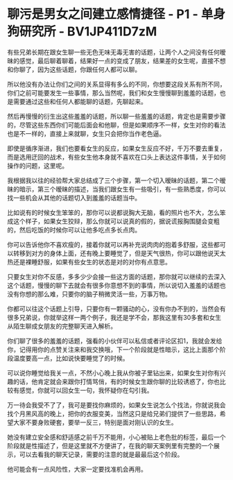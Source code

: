 # 聊污是男女之间建立感情捷径 - P1 - 单身狗研究所 - BV1JP411D7zM

有些兄弟长期在跟女生聊一些无色无味无毒无害的话题，让两个人之间没有任何暧昧的感觉，最后聊着聊着，结果好一点的变成了朋友，结果差的女生呢，直接不想和你聊了，因为这些话题，你跟任何人都可以聊。

所以他没有办法让你们之间的关系显得有多么的不同，你想要这段关系有所不同，你们之前可能要发生一些事情，那么当然呢，我们和女生慢慢聊到羞羞的话题，也是需要通过这些和任何人都能聊的话题，先聊起来。

然后再慢慢的衍生出这些羞羞的话题，所以聊一些羞羞的话题，肯定也是需要步骤的，尽管这些东西你们可能后面会和他聊，但是如果顺序不一样，女生对你的看法也是不一样的，直接上来就聊，女生只会把你当作老色逼。

即使是循序渐进，我们也要看女生的反应，如果女生反应不好，千万不要去重复，而是选用迂回的战术，有些女生他本身就不喜欢在口头上表达这件事情，关于如何操作的问题，这里呢。

我根据我以往的经验帮大家总结成了三个步骤，第一个切入暧昧的话题，第二个暧昧的暗示，第三个暧昧的描述，当我们跟女生有一些吸引，有一些熟悉度，你可以找一些机会从其他的话题切入到羞羞的话题当中。

比如说有的时候女生笨笨的，那你可以说都说胸大无脑，看的照片也不大，怎么笨成这个样子，如果女生狡辩，那么你就可以说真的假的，据说谎报胸围腿会变粗的，然后吃饭的时候你可以让他多吃点多长点肉。

你可以告诉他你不喜欢瘦的，接着你就可以再补充说肉肉的抱着多舒服，这些都可以转移到对方的身体上面，还有晚上要睡觉了，但是天气很热，你可以跟他说天太热还是裸睡舒服，如果有些女生的状态是对的对你有点意思。

只要女生对你不反感，多多少少会接一些这方面的话题，那你就可以继续的去深入这个话题，慢慢的聊下去就会有很多你意想不到的事情，所以说切入羞羞的话题也没有你想的那么难，只要你的脑子稍微灵活一些，万事万物。

你都可以往这个话题上引导，只要你有一颗骚动的心，没有你办不到的，当然会有很多兄弟说，你就举这样一两个例子，我还是学不会，那我这里有30多套和女生从陌生聊成女朋友的完整聊天进入解析。

你们聊了很多的羞羞的话题，强看的小伙伴可以私信或者评论区扣1，我就会发给你，记得用你的点赞关注来和我交换哦，下一个阶段就是性暗示，这比上面那个阶段温度要高一点，比如说快要睡觉了的时候。

可以说你睡觉给我关一点，不然小心晚上我从你被子里钻出来，如果女生对你有兴趣的话，他肯定就会来跟你打情骂俏，有的时候女生跟你聊的比较诱惑了，你也比较有感觉，你就可以回女生一句，我怀疑你在勾引我。

万一待会我受不了了，我可是要找你麻烦的，如果女生说怎么个找法，你就说我会找个月黑风高的晚上，把你的衣服变美，当然这只是给兄弟们提供了一些思路，希望大家不要身败硬套，要举一反三，特别是面对刚认识的女生。

她没有建立安全感和舒适感之前千万不能用，小心被贴上老色批的标签，最后一个阶段就是性描述了，但是这里就不方便讲了，在我的聊天案例里有完整的一个展示，可以去看我的聊天记录，需要的注意的就是最最后这个阶段。

他可能会有一点风险性，大家一定要找准机会再用。